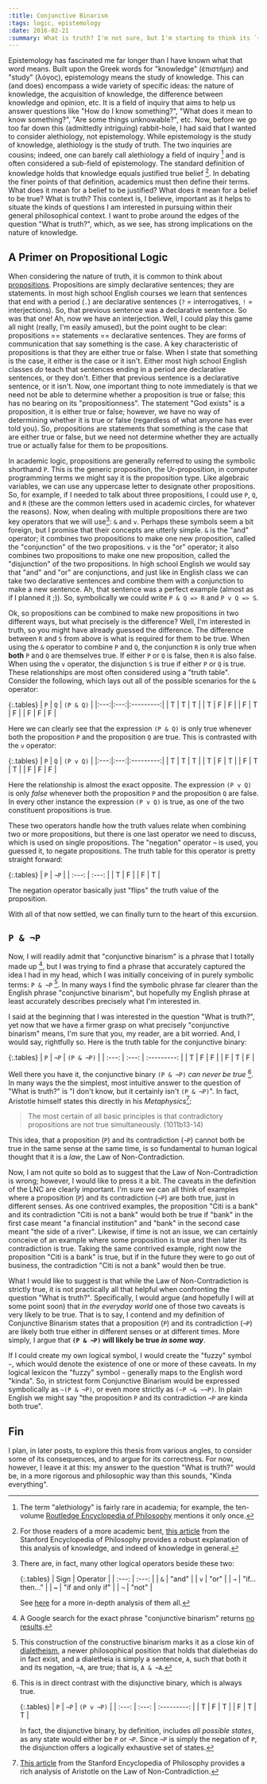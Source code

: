 ```yaml
---
:title: Conjunctive Binarism
:tags: logic, epistemology
:date: 2016-02-21
:summary: What is truth? I'm not sure, but I'm starting to think its `~(P & ¬P)`. This post introduces what those symbols mean and how they represent my growing idea of Conjunctive Binarism, which is my theory of what truth is.
---
```


Epistemology has fascinated me far longer than I have known what that word means. Built upon the Greek words for "knowledge" (ἐπιστήμη) and "study" (λόγος), epistemology means the study of knowledge. This can (and does) encompass a wide variety of specific ideas: the nature of knowledge, the acquisition of knowledge, the difference between knowledge and opinion, etc. It is a field of inquiry that aims to help us answer questions like "How do I know something?", "What does it mean to know something?", "Are some things unknowable?", etc. Now, before we go too far down this (admittedly intriguing) rabbit-hole, I had said that I wanted to consider alethiology, not epistemology. While epistemology is the study of knowledge, alethiology is the study of truth. The two inquiries are cousins; indeed, one can barely call alethiology a field of inquiry [^1] and is often considered a sub-field of epistemology. The standard definition of knowledge holds that knowledge equals justified true belief [^2]. In debating the finer points of that definition, academics must then define their terms. What does it mean for a belief to be justified? What does it mean for a belief to be true? What is truth? This context is, I believe, important as it helps to situate the kinds of questions I am interested in pursuing within their general philosophical context. I want to probe around the edges of the question "What is truth?", which, as we see, has strong implications on the nature of knowledge.

## A Primer on Propositional Logic

When considering the nature of truth, it is common to think about [propositions](http://www.iep.utm.edu/prop-log/#H1). Propositions are simply declarative sentences; they are statements. In most high school English courses we learn that sentences that end with a period (`.`) are declarative sentences (`?` = interrogatives, `!` = interjections). So, that previous sentence was a declarative sentence. So was that one! Ah, now we have an interjection. Well, I could play this game all night (really, I'm easily amused), but the point ought to be clear: propositions == statements == declarative sentences. They are forms of communication that say something is the case. A key characteristic of propositions is that they are either true or false. When I state that something is the case, it either is the case or it isn't. Either most high school English classes _do_ teach that sentences ending in a period are declarative sentences, or they don't. Either that previous sentence is a declarative sentence, or it isn't. Now, one important thing to note immediately is that we need not be able to determine whether a proposition is true or false; this has no bearing on its "propositionness". The statement "God exists" is a proposition, it is either true or false; however, we have no way of determining whether it is true or false (regardless of what anyone has ever told you). So, propositions are statements that something is the case that are either true or false, but we need not determine whether they are actually true or actually false for them to be propositions.

In academic logic, propositions are generally referred to using the symbolic shorthand `P`. This is the generic proposition, the Ur-proposition, in computer programming terms we might say it is the proposition type. Like algebraic variables, we can use any uppercase letter to designate other propositions. So, for example, if I needed to talk about three propositions, I could use `P`, `Q`, and `R` (these are the common letters used in academic circles, for whatever the reasons). Now, when dealing with multiple propositions there are two key operators that we will use[^3]: `&` and `v`. Perhaps these symbols seem a bit foreign, but I promise that their concepts are utterly simple. `&` is the "and" operator; it combines two propositions to make one new proposition, called the "conjunction" of the two propositions. `v` is the "or" operator; it also combines two propositions to make one new proposition, called the "disjunction" of the two propositions. In high school English we would say that "and" and "or" are conjunctions, and just like in English class we can take two declarative sentences and combine them with a conjunction to make a new sentence. Ah, that sentence was a perfect example (almost as if I planned it ;)). So, symbolically we could write `P & Q => R` and `P v Q => S`.

Ok, so propositions can be combined to make new propositions in two different ways, but what precisely is the difference? Well, I'm interested in truth, so you might have already guessed the difference. The difference between `R` and `S` from above is what is required for them to be true. When using the `&` operator to combine `P` and `Q`, the conjunction `R` is only true when **both** `P` and `Q` are themselves true. If either `P` or `Q` is false, then `R` is also false. When using the `v` operator, the disjunction `S` is true if either `P` or `Q` is true. These relationships are most often considered using a "truth table". Consider the following, which lays out all of the possible scenarios for the `&` operator:

{:.tables}
| `P` | `Q` | `(P & Q)` |
|:---:|:---:|:---------:|
| T   | T   | T         |
| T   | F   | F         |
| F   | T   | F         |
| F   | F   | F         |

Here we can clearly see that the expression `(P & Q)` is only true whenever both the proposition `P` and the proposition `Q` are true. This is contrasted with the `v` operator:

{:.tables}
| `P` | `Q` | `(P v Q)` |
|:---:|:---:|:---------:|
| T   | T   | T         |
| T   | F   | T         |
| F   | T   | T         |
| F   | F   | F         |

Here the relationship is almost the exact opposite. The expression `(P v Q)` is only _false_ whenever both the proposition `P` and the proposition `Q` are false. In every other instance the expression `(P v Q)` is true, as one of the two constituent propositions is true.

These two operators handle how the truth values relate when combining two or more propositions, but there is one last operator we need to discuss, which is used on single propositions. The "negation" operator `¬` is used, you guessed it, to negate propositions. The truth table for this operator is pretty straight forward:

{:.tables}
| `P`   | `¬P`  |
| :---: | :---: |
| T     | F     |
| F     | T     |

The negation operator basically just "flips" the truth value of the proposition.

With all of that now settled, we can finally turn to the heart of this excursion.

## `P & ¬P`

Now, I will readily admit that "conjunctive binarism" is a phrase that I totally made up [^4], but I was trying to find a phrase that accurately captured the idea I had in my head, which I was initially conceiving of in purely symbolic terms: `P & ¬P` [^BB]. In many ways I find the symbolic phrase far clearer than the English phrase "conjunctive binarism", but hopefully my English phrase at least accurately describes precisely what I'm interested in.

I said at the beginning that I was interested in the question "What is truth?", yet now that we have a firmer grasp on what precisely "conjunctive binarism" means, I'm sure that you, my reader, are a bit worried. And, I would say, rightfully so. Here is the truth table for the conjunctive binary:

{:.tables}
| `P`   | `¬P`  | `(P & ¬P)`  |
| :---: | :---: | :---------: |
| T     | F     | F           |
| F     | T     | F           |

Well there you have it, the conjunctive binary `(P & ¬P)` _can never be true_ [^AA]. In many ways the the simplest, most intuitive answer to the question of "What is truth?" is "I don't know, but it certainly isn't `(P & ¬P)`". In fact, Aristotle himself states this directly in his _Metaphysics_[^5]:

>The most certain of all basic principles is that contradictory propositions are not true simultaneously. (1011b13-14)

This idea, that a proposition (`P`) and its contradiction (`¬P`) cannot both be true in the same sense at the same time, is so fundamental to human logical thought that it is a _law_, the Law of Non-Contradiction.

Now, I am not quite so bold as to suggest that the Law of Non-Contradiction is wrong; however, I would like to press it a bit. The caveats in the definition of the LNC are clearly important. I'm sure we can all think of examples where a proposition (`P`) and its contradiction (`¬P`) are both true, just in different senses. As one contrived examples, the proposition "Citi is a bank" and its contradiction "Citi is not a bank" would both be true if "bank" in the first case meant "a financial institution" and "bank" in the second case meant "the side of a river". Likewise, if time is not an issue, we can certainly conceive of an example where some proposition is true and then later its contradiction is true. Taking the same contrived example, right now the proposition "Citi is a bank" is true, but if in the future they were to go out of business, the contradiction "Citi is not a bank" would then be true.

What I would like to suggest is that while the Law of Non-Contradiction is strictly true, it is not practically all that helpful when confronting the question "What is truth?". Specifically, I would argue (and hopefully I will at some point soon) that _in the everyday world_ one of those two caveats is very likely to be true. That is to say, I contend and my definition of Conjunctive Binarism states that a proposition (`P`) and its contradiction (`¬P`) are likely both true either in different senses or at different times. More simply, I argue that **`(P & ¬P)` will likely be true _in some way_**.

If I could create my own logical symbol, I would create the "fuzzy" symbol `~`, which would denote the existence of one or more of these caveats. In my logical lexicon the "fuzzy" symbol `~` generally maps to the English word "kinda". So, in strictest form Conjunctive Binarism would be expressed symbolically as `~(P & ¬P)`, or even more strictly as `(~P ~& ~¬P)`. In plain English we might say "the proposition `P` and its contradiction `¬P` are kinda both true".

## Fin

I plan, in later posts, to explore this thesis from various angles, to consider some of its consequences, and to argue for its correctness. For now, however, I leave it at this: my answer to the question "What is truth?" would be, in a more rigorous and philosophic way than this sounds, "Kinda everything".

[^1]: The term "alethiology" is fairly rare in academia; for example, the ten-volume [Routledge Encyclopedia of Philosophy](https://en.wikipedia.org/wiki/Routledge_Encyclopedia_of_Philosophy) mentions it only once.
[^2]: For those readers of a more academic bent, [this article](http://plato.stanford.edu/entries/knowledge-analysis/#KnoJusTruBel) from the Stanford Encyclopedia of Philosophy provides a robust explanation of this analysis of knowledge, and indeed of knowledge in general.
[^3]:
    There are, in fact, many other logical operators beside these two:

    {:.tables}
    | Sign  | Operator         |
    | :---: | :---:            |
    | `&`   | "and"            |
    | `v`   | "or"             |
    | `→`   | "if... then..."  |
    | `↔`   | "if and only if" |
    | `¬`   | "not"            |

    See [here](http://www.iep.utm.edu/prop-log/#SH3a) for a more in-depth analysis of them all.

[^4]: A Google search for the exact phrase "conjunctive binarism" returns [no results](https://www.google.com/search?q=%22conjunctive+binarism%22).
[^5]: [This article](http://plato.stanford.edu/entries/aristotle-noncontradiction/) from the Stanford Encyclopedia of Philosophy provides a rich analysis of Aristotle on the Law of Non-Contradiction.
[^AA]:
    This is in direct contrast with the disjunctive binary, which is always true.

    {:.tables}
    | `P`   | `¬P`  | `(P v ¬P)`  |
    | :---: | :---: | :---------: |
    | T     | F     | T           |
    | F     | T     | T           |

    In fact, the disjunctive binary, by definition, includes _all possible states_, as any state would either be `P` or `¬P`. Since `¬P` is simply the negation of `P`, the disjunction offers a logically exhaustive set of states.

[^BB]: This construction of the constructive binarism marks it as a close kin of [dialetheism](http://plato.stanford.edu/entries/dialetheism/), a newer philosophical position that holds that dialetheias do in fact exist, and a dialetheia is simply a sentence, `A`, such that both it and its negation, `¬A`, are true; that is, `A & ¬A`.

